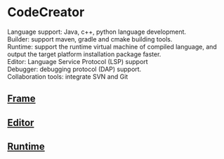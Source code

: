 # CodeCreator
Language support: Java, c++, python language development.  
Builder: support maven, gradle and cmake building tools.  
Runtime: support the runtime virtual machine of compiled language, and output the target platform installation package faster.  
Editor: Language Service Protocol (LSP) support  
Debugger: debugging protocol (DAP) support.  
Collaboration tools: integrate SVN and Git

 
## [Frame](./image/Frame.drawio.png)


## [Editor](./image/Editor.drawio.png)


## [Runtime](./image/Runtime.drawio.png)
